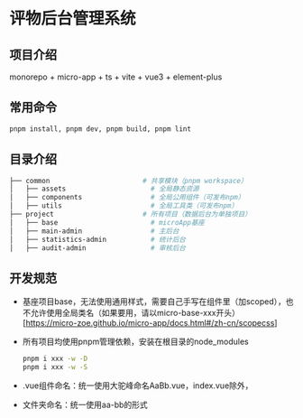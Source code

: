 # 评物后台管理系统

## 项目介绍

monorepo + micro-app + ts + vite + vue3 + element-plus

## 常用命令

```sh
pnpm install, pnpm dev, pnpm build, pnpm lint
```

## 目录介绍

```sh
├── common                       # 共享模块（pnpm workspace）
│   ├── assets                     # 全局静态资源
│   ├── components                 # 全局公用组件（可发布npm）
│   ├── utils                      # 全局工具类（可发布npm）
├── project                      # 所有项目（数据后台为单独项目）
│   ├── base                       # microApp基座
│   ├── main-admin                 # 主后台
│   ├── statistics-admin           # 统计后台
│   ├── audit-admin                # 审核后台
```

## 开发规范

- 基座项目base，无法使用通用样式，需要自己手写在组件里（加scoped），也不允许使用全局类名（如果要用，请以micro-base-xxx开头）
  [https://micro-zoe.github.io/micro-app/docs.html#/zh-cn/scopecss]
- 所有项目均使用pnpm管理依赖，安装在根目录的node_modules
  ```sh
  pnpm i xxx -w -D
  pnpm i xxx -w -S
  ```
- .vue组件命名：统一使用大驼峰命名AaBb.vue，index.vue除外，

- 文件夹命名：统一使用aa-bb的形式
